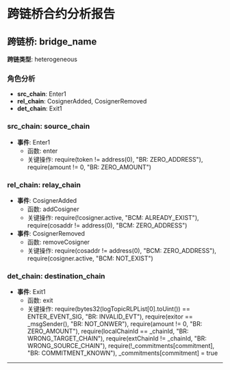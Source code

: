 # 跨链桥合约分析报告
## 跨链桥: bridge_name
**跨链类型**: heterogeneous
### 角色分析
- **src_chain**: Enter1
- **rel_chain**: CosignerAdded, CosignerRemoved
- **det_chain**: Exit1
### src_chain: source_chain
- **事件**: Enter1
  - 函数: enter
  - 关键操作: require(token != address(0), "BR: ZERO_ADDRESS"), require(amount != 0, "BR: ZERO_AMOUNT")
### rel_chain: relay_chain
- **事件**: CosignerAdded
  - 函数: addCosigner
  - 关键操作: require(!cosigner.active, "BCM: ALREADY_EXIST"), require(cosaddr != address(0), "BCM: ZERO_ADDRESS")
- **事件**: CosignerRemoved
  - 函数: removeCosigner
  - 关键操作: require(cosaddr != address(0), "BCM: ZERO_ADDRESS"), require(cosigner.active, "BCM: NOT_EXIST")
### det_chain: destination_chain
- **事件**: Exit1
  - 函数: exit
  - 关键操作: require(bytes32(logTopicRLPList[0].toUint()) == ENTER_EVENT_SIG, "BR: INVALID_EVT"), require(exitor == _msgSender(), "BR: NOT_ONWER"), require(amount != 0, "BR: ZERO_AMOUNT"), require(localChainId == _chainId, "BR: WRONG_TARGET_CHAIN"), require(extChainId != _chainId, "BR: WRONG_SOURCE_CHAIN"), require(!_commitments[commitment], "BR: COMMITMENT_KNOWN"), _commitments[commitment] = true
---
